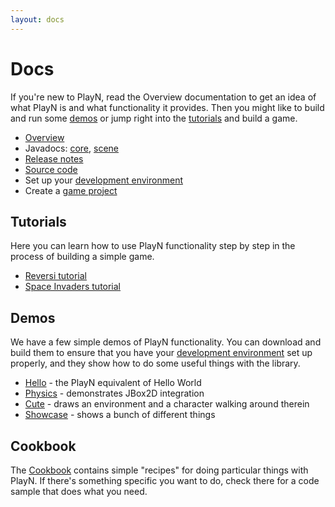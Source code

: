```yaml
---
layout: docs
---
```


# Docs

If you're new to PlayN, read the Overview documentation to get an idea of what PlayN is and what
functionality it provides. Then you might like to build and run some [demos](#demos) or jump right
into the [tutorials](#tutorials) and build a game.

* [Overview](overview.html)
* Javadocs: [core](api/core/),  [scene](api/scene/)
* [Release notes](release/notes.html)
* [Source code](http://github.com/playn/playn)
* Set up your [development environment](setup.html)
* Create a [game project](skeleton.html)

## Tutorials

Here you can learn how to use PlayN functionality step by step in the process of building a simple
game.

* [Reversi tutorial](reversi-tutorial.html)
* [Space Invaders tutorial](invaders-tutorial.html)

## Demos

We have a few simple demos of PlayN functionality. You can download and build them to ensure that
you have your [development environment](setup.html) set up properly, and they show how to do some
useful things with the library.

* [Hello] - the PlayN equivalent of Hello World
* [Physics] - demonstrates JBox2D integration
* [Cute] - draws an environment and a character walking around therein
* [Showcase] - shows a bunch of different things

## Cookbook

The [Cookbook](/cookbook/) contains simple "recipes" for doing particular things with PlayN. If
there's something specific you want to do, check there for a code sample that does what you need.

[Cute]: http://github.com/playn/playn-samples/tree/master/cute
[Hello]: http://github.com/playn/playn-samples/tree/master/hello
[Physics]: http://github.com/playn/playn-samples/tree/master/physics
[Showcase]: http://github.com/playn/playn-samples/tree/master/showcase
